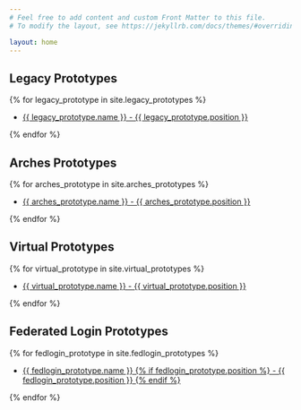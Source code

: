 ```yaml
---
# Feel free to add content and custom Front Matter to this file.
# To modify the layout, see https://jekyllrb.com/docs/themes/#overriding-theme-defaults

layout: home
---
```

<div class="flex flex_row:md flex_column flex_wrap">

<div class="flex_none w_50:md">
<h2 class="font_display">Legacy Prototypes</h2>
{% for legacy_prototype in site.legacy_prototypes %}
  <ul class="ul_none ">
<li class="p_3 p-l_0 h:bg_primary-5">    <a href="{{ legacy_prototype.url | append: site.github.build_revision | relative_url }}">
      {{ legacy_prototype.name }} - {{ legacy_prototype.position }}
    </a></li>
  </ul>
{% endfor %}
</div>
<div class="flex_none w_50:md">
<h2 class="font_display">Arches Prototypes</h2>
{% for arches_prototype in site.arches_prototypes %}
  <ul class="ul_none ">
<li class="p_3 p-l_0 h:bg_primary-5">    <a href="{{ arches_prototype.url | append: site.github.build_revision | relative_url }}">
      {{ arches_prototype.name }} - {{ arches_prototype.position }}
    </a></li>
  </ul>
{% endfor %}
</div>
<div class="flex_none w_50:md">
<h2 class="font_display">Virtual Prototypes</h2>
{% for virtual_prototype in site.virtual_prototypes %}
  <ul class="ul_none ">
<li class="p_3 p-l_0 h:bg_primary-5">    <a href="{{ virtual_prototype.url | append: site.github.build_revision | relative_url }}">
      {{ virtual_prototype.name }} - {{ virtual_prototype.position }}
    </a></li>
  </ul>
{% endfor %}
</div>
<div class="flex_none w_50:md">
<h2 class="font_display">Federated Login Prototypes</h2>
{% for fedlogin_prototype in site.fedlogin_prototypes %}
  <ul class="ul_none ">
<li class="p_3 p-l_0 h:bg_primary-5">    <a href="{{ fedlogin_prototype.url | append: site.github.build_revision | relative_url }}">
      {{ fedlogin_prototype.name }}
      {% if fedlogin_prototype.position %}
         - {{ fedlogin_prototype.position }}
      {% endif %}
    </a></li>
  </ul>
{% endfor %}
</div>
</div>
